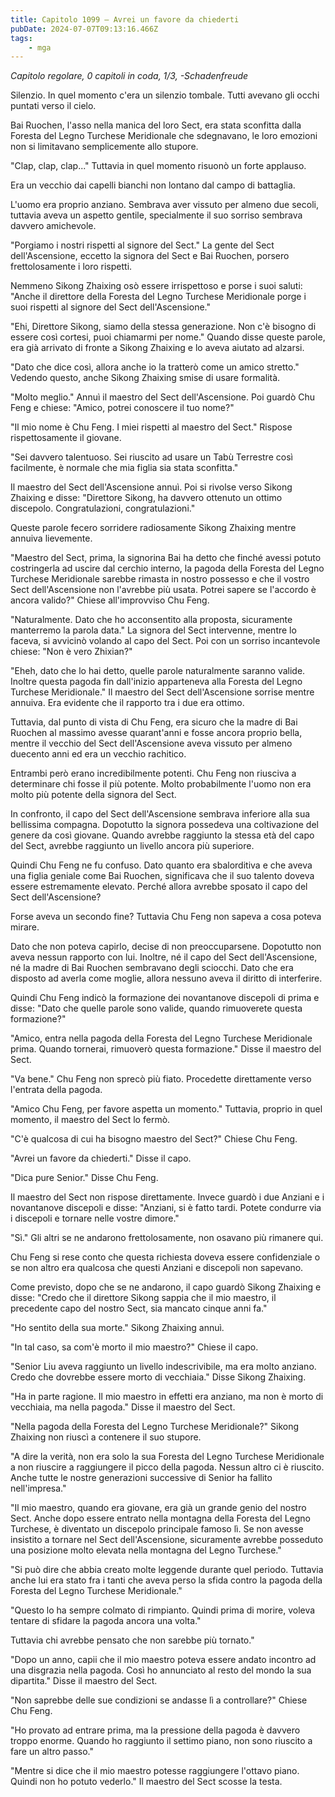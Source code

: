 ```yaml
---
title: Capitolo 1099 – Avrei un favore da chiederti
pubDate: 2024-07-07T09:13:16.466Z
tags:
    - mga
---
```



<em>Capitolo regolare,
0 capitoli in coda, 1/3,
-Schadenfreude</em>


Silenzio. In quel momento c'era un silenzio tombale. Tutti avevano gli occhi puntati verso il cielo.


Bai Ruochen, l'asso nella manica del loro Sect, era stata sconfitta dalla Foresta del Legno Turchese Meridionale che sdegnavano, le loro emozioni non si limitavano semplicemente allo stupore.


"Clap, clap, clap..." Tuttavia in quel momento risuonò un forte applauso.


Era un vecchio dai capelli bianchi non lontano dal campo di battaglia.


L'uomo era proprio anziano. Sembrava aver vissuto per almeno due secoli, tuttavia aveva un aspetto gentile, specialmente il suo sorriso sembrava davvero amichevole.


"Porgiamo i nostri rispetti al signore del Sect." La gente del Sect dell'Ascensione, eccetto la signora del Sect e Bai Ruochen, porsero frettolosamente i loro rispetti.


Nemmeno Sikong Zhaixing osò essere irrispettoso e porse i suoi saluti: "Anche il direttore della Foresta del Legno Turchese Meridionale porge i suoi rispetti al signore del Sect dell'Ascensione."


"Ehi, Direttore Sikong, siamo della stessa generazione. Non c'è bisogno di essere così cortesi, puoi chiamarmi per nome." Quando disse queste parole, era già arrivato di fronte a Sikong Zhaixing e lo aveva aiutato ad alzarsi.


"Dato che dice così, allora anche io la tratterò come un amico stretto." Vedendo questo, anche Sikong Zhaixing smise di usare formalità.


"Molto meglio." Annuì il maestro del Sect dell'Ascensione. Poi guardò Chu Feng e chiese: "Amico, potrei conoscere il tuo nome?"


"Il mio nome è Chu Feng. I miei rispetti al maestro del Sect." Rispose rispettosamente il giovane.


"Sei davvero talentuoso. Sei riuscito ad usare un Tabù Terrestre così facilmente, è normale che mia figlia sia stata sconfitta."


Il maestro del Sect dell'Ascensione annuì. Poi si rivolse verso Sikong Zhaixing e disse: "Direttore Sikong, ha davvero ottenuto un ottimo discepolo. Congratulazioni, congratulazioni."


Queste parole fecero sorridere radiosamente Sikong Zhaixing mentre annuiva lievemente.


"Maestro del Sect, prima, la signorina Bai ha detto che finché avessi potuto costringerla ad uscire dal cerchio interno, la pagoda della Foresta del Legno Turchese Meridionale sarebbe rimasta in nostro possesso e che il vostro Sect dell'Ascensione non l'avrebbe più usata. Potrei sapere se l'accordo è ancora valido?" Chiese all'improvviso Chu Feng.


"Naturalmente. Dato che ho acconsentito alla proposta, sicuramente manterremo la parola data." La signora del Sect intervenne, mentre lo faceva, si avvicinò volando al capo del Sect. Poi con un sorriso incantevole chiese: "Non è vero Zhixian?"


"Eheh, dato che lo hai detto, quelle parole naturalmente saranno valide. Inoltre questa pagoda fin dall'inizio apparteneva alla Foresta del Legno Turchese Meridionale." Il maestro del Sect dell'Ascensione sorrise mentre annuiva. Era evidente che il rapporto tra i due era ottimo.


Tuttavia, dal punto di vista di Chu Feng, era sicuro che la madre di Bai Ruochen al massimo avesse quarant'anni e fosse ancora proprio bella, mentre il vecchio del Sect dell'Ascensione aveva vissuto per almeno duecento anni ed era un vecchio rachitico.


Entrambi però erano incredibilmente potenti. Chu Feng non riusciva a determinare chi fosse il più potente. Molto probabilmente l'uomo non era molto più potente della signora del Sect.


In confronto, il capo del Sect dell'Ascensione sembrava inferiore alla sua bellissima compagna. Dopotutto la signora possedeva una coltivazione del genere da così giovane. Quando avrebbe raggiunto la stessa età del capo del Sect, avrebbe raggiunto un livello ancora più superiore.


Quindi Chu Feng ne fu confuso. Dato quanto era sbalorditiva e che aveva una figlia geniale come Bai Ruochen, significava che il suo talento doveva essere estremamente elevato. Perché allora avrebbe sposato il capo del Sect dell'Ascensione?


Forse aveva un secondo fine? Tuttavia Chu Feng non sapeva a cosa poteva mirare.


Dato che non poteva capirlo, decise di non preoccuparsene. Dopotutto non aveva nessun rapporto con lui. Inoltre, né il capo del Sect dell'Ascensione, né la madre di Bai Ruochen sembravano degli sciocchi. Dato che era disposto ad averla come moglie, allora nessuno aveva il diritto di interferire.


Quindi Chu Feng indicò la formazione dei novantanove discepoli di prima e disse: "Dato che quelle parole sono valide, quando rimuoverete questa formazione?"


"Amico, entra nella pagoda della Foresta del Legno Turchese Meridionale prima. Quando tornerai, rimuoverò questa formazione." Disse il maestro del Sect.


"Va bene." Chu Feng non sprecò più fiato. Procedette direttamente verso l'entrata della pagoda.


"Amico Chu Feng, per favore aspetta un momento." Tuttavia, proprio in quel momento, il maestro del Sect lo fermò.


"C'è qualcosa di cui ha bisogno maestro del Sect?" Chiese Chu Feng.


"Avrei un favore da chiederti." Disse il capo.


"Dica pure Senior." Disse Chu Feng.


Il maestro del Sect non rispose direttamente. Invece guardò i due Anziani e i novantanove discepoli e disse: "Anziani, si è fatto tardi. Potete condurre via i discepoli e tornare nelle vostre dimore."


"Sì." Gli altri se ne andarono frettolosamente, non osavano più rimanere qui.


Chu Feng si rese conto che questa richiesta doveva essere confidenziale o se non altro era qualcosa che questi Anziani e discepoli non sapevano.


Come previsto, dopo che se ne andarono, il capo guardò Sikong Zhaixing e disse: "Credo che il direttore Sikong sappia che il mio maestro, il precedente capo del nostro Sect, sia mancato cinque anni fa."


"Ho sentito della sua morte." Sikong Zhaixing annuì.


"In tal caso, sa com'è morto il mio maestro?" Chiese il capo.


"Senior Liu aveva raggiunto un livello indescrivibile, ma era molto anziano. Credo che dovrebbe essere morto di vecchiaia." Disse Sikong Zhaixing.


"Ha in parte ragione. Il mio maestro in effetti era anziano, ma non è morto di vecchiaia, ma nella pagoda." Disse il maestro del Sect.


"Nella pagoda della Foresta del Legno Turchese Meridionale?" Sikong Zhaixing non riuscì a contenere il suo stupore.


"A dire la verità, non era solo la sua Foresta del Legno Turchese Meridionale a non riuscire a raggiungere il picco della pagoda. Nessun altro ci è riuscito. Anche tutte le nostre generazioni successive di Senior ha fallito nell'impresa."


"Il mio maestro, quando era giovane, era già un grande genio del nostro Sect. Anche dopo essere entrato nella montagna della Foresta del Legno Turchese, è diventato un discepolo principale famoso lì. Se non avesse insistito a tornare nel Sect dell'Ascensione, sicuramente avrebbe posseduto una posizione molto elevata nella montagna del Legno Turchese."


"Si può dire che abbia creato molte leggende durante quel periodo. Tuttavia anche lui era stato fra i tanti che aveva perso la sfida contro la pagoda della Foresta del Legno Turchese Meridionale."


"Questo lo ha sempre colmato di rimpianto. Quindi prima di morire, voleva tentare di sfidare la pagoda ancora una volta."


Tuttavia chi avrebbe pensato che non sarebbe più tornato."


"Dopo un anno, capii che il mio maestro poteva essere andato incontro ad una disgrazia nella pagoda. Così ho annunciato al resto del mondo la sua dipartita." Disse il maestro del Sect.


"Non saprebbe delle sue condizioni se andasse lì a controllare?" Chiese Chu Feng.


"Ho provato ad entrare prima, ma la pressione della pagoda è davvero troppo enorme. Quando ho raggiunto il settimo piano, non sono riuscito a fare un altro passo."


"Mentre si dice che il mio maestro potesse raggiungere l'ottavo piano. Quindi non ho potuto vederlo." Il maestro del Sect scosse la testa.
                                


                                



